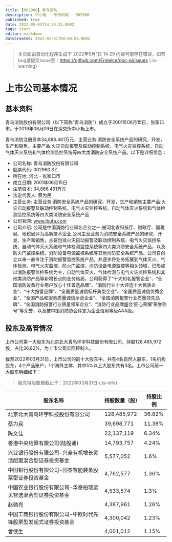 ```yaml
---
title: [002960] 青鸟消防
description: 中小板 - 专用机械 - 002960
published: true
date: 2022-05-01T14:29:33.000Z
tags: stock
editor: markdown
dateCreated: 2022-01-01T00:00:00.000Z
---
```


> 本页面由自动化程序生成于 2022年5月1日 14:29
> 内容可能存在错误，如有bug请提交issue至：https://github.com/Eroleice/doc-pi/issues
{.is-warning}

# 上市公司基本情况

## 基本资料

青鸟消防股份有限公司（以下简称“青鸟消防”）成立于2001年06月15日，张家口市。于2019年08月09日在深交所中小板上市。

青鸟消防注册资本34,886.461万元，主营业务:消防安全系统产品的研究，开发，生产和销售。主要产品:火灾自动报警及联动控制系统，电气火灾监控系统，自动气体灭火系统和气体检测监控系统等四大类消防安全系统产品。以下是详细信息：

- 公司名称: 青鸟消防股份有限公司
- 股票代码: 002960.SZ
- 所在地: 河北 - 张家口市
- 成立日期: 2001年06月15日
- 注册资本: 34,886.461万元
- 法定代表人: 蔡为民
- 主营业务: 主营业务:消防安全系统产品的研究，开发，生产和销售主要产品:火灾自动报警及联动控制系统，电气火灾监控系统，自动气体灭火系统和气体检测监控系统等四大类消防安全系统产品
- 公司官网: www.jbufa.com
- 公司介绍: 公司是中国消防行业知名企业之一,被河北省科技厅、财政厅、国税局、地税局评为高新技术企业,公司主营业务为消防安全系统产品的研究、开发、生产和销售，主要包括火灾自动报警及联动控制系统、电气火灾监控系统、自动气体灭火系统和气体检测监控系统等四大类消防安全系统产品，以及防火门监控系统、消防设备电源监控系统等其他消防安全系统产品。公司自创立以来一直专注于消防报警监控系统产品，并逐步将业务拓展到气体灭火、气体检测、电气火灾监控、防火门监控、消防设备电源监控等相关领域，已形成以消防报警监控系统为主，自动气体灭火、气体检测与电气火灾监控系统和其他类消防产品等新增长点的业务格局。公司获得了“十大知名报警企业”、“全国消防设备行业用户放心十佳首选品牌”、“消防行业十大评选十大民族企业”、“十大报警品牌”、“全国质量诚信标杆典型企业”、“全国质量诚信优秀企业”、“全国产品和服务质量诚信示范企业”、“全国消防报警行业质量领先品牌”、“全国消防报警行业质量领军企业”、“消防行业品牌盛会‘匠心荣耀’荣誉称号”等荣誉，以及被中国消防协会评定为企业信用等级AAA级。


## 股东及高管情况

上市公司第一大股东为北京北大青鸟环宇科技股份有限公司，持股128,485,972股，占比36.82%，为上市公司实际控制人。

截至2022年03月31日，上市公司的前十大股东中，共有4名自然人股东，1名机构股东，4个产品账户，1个海外主体，其中5%以上大股东共有3名。上市公司前十大股东明细如下：

> 股东持股数据截止于：2022年03月31日
{.is-info}

| 股东名称 | 持股数量（股） | 持股比例 |
| --- | --- | --- |
| 北京北大青鸟环宇科技股份有限公司 | 128,485,972 | 36.82% |
| 蔡为民 | 39,698,771 | 11.38% |
| 陈文佳 | 22,137,119 | 6.34% |
| 香港中央结算有限公司(陆股通) | 14,793,757 | 4.24% |
| 兴业银行股份有限公司-兴全有机增长灵活配置混合型证券投资基金 | 5,577,052 | 1.6% |
| 中国银行股份有限公司-国泰智能装备股票型证券投资基金 | 4,762,577 | 1.36% |
| 中国农业银行股份有限公司-华泰柏瑞远见智选混合型证券投资基金 | 4,533,574 | 1.3% |
| 赵勋亮 | 4,387,961 | 1.26% |
| 中国工商银行股份有限公司-中欧时代先锋股票型发起式证券投资基金 | 4,300,042 | 1.23% |
| 曾德生 | 4,001,012 | 1.15% |




